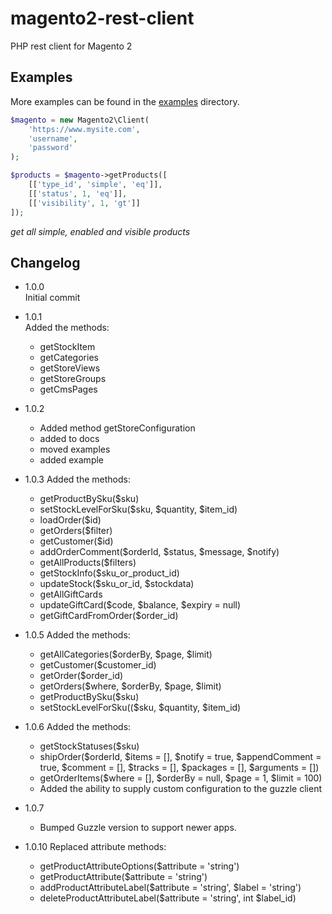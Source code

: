 # magento2-rest-client
PHP rest client for Magento 2

## Examples
More examples can be found in the [examples](/examples) directory.
```php
$magento = new Magento2\Client(
    'https://www.mysite.com',
    'username',
    'password'
);

$products = $magento->getProducts([
    [['type_id', 'simple', 'eq']],
    [['status', 1, 'eq']],
    [['visibility', 1, 'gt']]
]);
```
_get all simple, enabled and visible products_



## Changelog
- 1.0.0  
  Initial commit
- 1.0.1  
  Added the methods:
  - getStockItem
  - getCategories
  - getStoreViews
  - getStoreGroups
  - getCmsPages
- 1.0.2
  - Added method getStoreConfiguration
  - added to docs
  - moved examples
  - added example
  
- 1.0.3
  Added the methods:
  - getProductBySku($sku)
  - setStockLevelForSku($sku, $quantity, $item_id)  
  - loadOrder($id)
  - getOrders($filter)
  - getCustomer($id)
  - addOrderComment($orderId, $status, $message, $notify)
  - getAllProducts($filters)
  - getStockInfo($sku_or_product_id)
  - updateStock($sku_or_id, $stockdata)
  - getAllGiftCards
  - updateGiftCard($code, $balance, $expiry = null)
  - getGiftCardFromOrder($order_id)
 
- 1.0.5
   Added the methods:
  - getAllCategories($orderBy, $page, $limit)
  - getCustomer($customer_id)
  - getOrder($order_id)
  - getOrders($where, $orderBy, $page, $limit)
  - getProductBySku($sku)
  - setStockLevelForSku(($sku, $quantity, $item_id)
  
- 1.0.6
  Added the methods:
  - getStockStatuses($sku)
  - shipOrder($orderId, $items = [], $notify = true, $appendComment = true, $comment = [], $tracks = [], $packages = [], $arguments = [])
  - getOrderItems($where = [], $orderBy = null, $page = 1, $limit = 100)
  - Added the ability to supply custom configuration to the guzzle client

- 1.0.7
   - Bumped Guzzle version to support newer apps.

- 1.0.10
  Replaced attribute methods:
    - getProductAttributeOptions($attribute = 'string')
    - getProductAttribute($attribute = 'string')
    - addProductAttributeLabel($attribute = 'string', $label = 'string')
    - deleteProductAttributeLabel($attribute = 'string', int $label_id)
